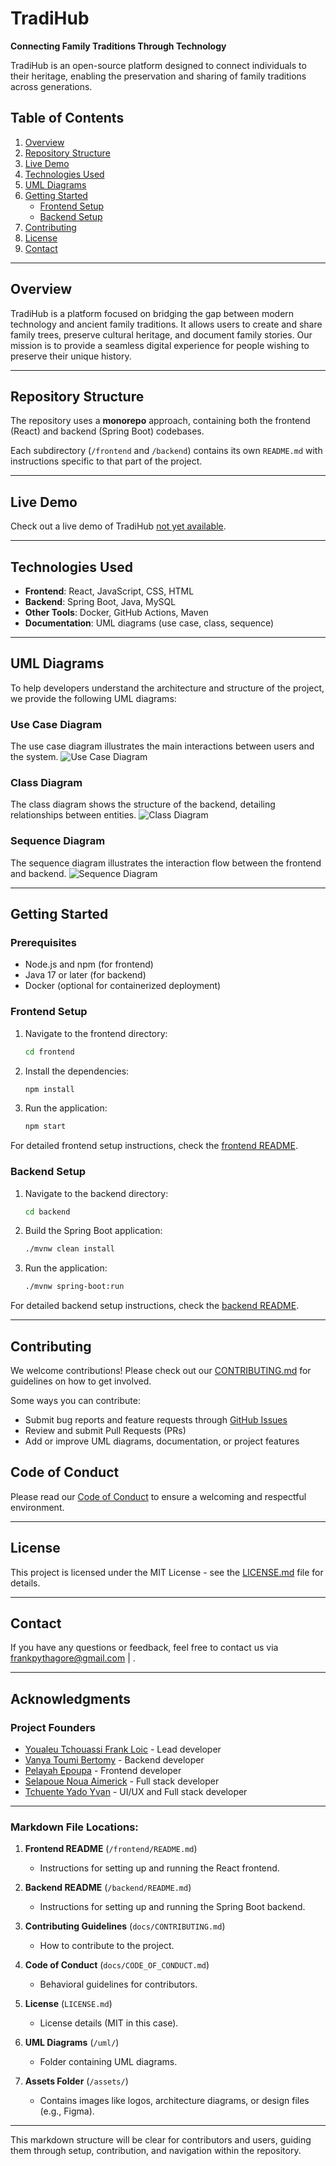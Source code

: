 # TradiHub

**Connecting Family Traditions Through Technology**

TradiHub is an open-source platform designed to connect individuals to their heritage, enabling the preservation and sharing of family traditions across generations.

## Table of Contents
1. [Overview](#overview)
2. [Repository Structure](#repository-structure)
3. [Live Demo](#live-demo)
4. [Technologies Used](#technologies-used)
5. [UML Diagrams](#uml-diagrams)
6. [Getting Started](#getting-started)
    - [Frontend Setup](#frontend-setup)
    - [Backend Setup](#backend-setup)
7. [Contributing](#contributing)
8. [License](#license)
9. [Contact](#contact)

---

## Overview

TradiHub is a platform focused on bridging the gap between modern technology and ancient family traditions. It allows users to create and share family trees, preserve cultural heritage, and document family stories. Our mission is to provide a seamless digital experience for people wishing to preserve their unique history.

---

## Repository Structure

The repository uses a **monorepo** approach, containing both the frontend (React) and backend (Spring Boot) codebases.


Each subdirectory (`/frontend` and `/backend`) contains its own `README.md` with instructions specific to that part of the project.

---

## Live Demo

Check out a live demo of TradiHub [not yet available](https://example.com).

---

## Technologies Used

- **Frontend**: React, JavaScript, CSS, HTML
- **Backend**: Spring Boot, Java, MySQL
- **Other Tools**: Docker, GitHub Actions, Maven
- **Documentation**: UML diagrams (use case, class, sequence)

---

## UML Diagrams

To help developers understand the architecture and structure of the project, we provide the following UML diagrams:

### Use Case Diagram
The use case diagram illustrates the main interactions between users and the system.
![Use Case Diagram](uml/usecase-diagram.png)

### Class Diagram
The class diagram shows the structure of the backend, detailing relationships between entities.
![Class Diagram](uml/class-diagram.png)

### Sequence Diagram
The sequence diagram illustrates the interaction flow between the frontend and backend.
![Sequence Diagram](uml/sequence-diagram.png)

---

## Getting Started

### Prerequisites
- Node.js and npm (for frontend)
- Java 17 or later (for backend)
- Docker (optional for containerized deployment)

### Frontend Setup

1. Navigate to the frontend directory:
   ```bash
   cd frontend
2. Install the dependencies:
   ```bash
   npm install
3. Run the application:
   ```bash
   npm start
For detailed frontend setup instructions, check the [frontend README](frontend/README.md).
### Backend Setup
1. Navigate to the backend directory:
   ```bash
   cd backend

3. Build the Spring Boot application:
   ```bash
   ./mvnw clean install

5. Run the application:
   ```bash
   ./mvnw spring-boot:run

For detailed backend setup instructions, check the [backend README](backend/README.md).

---

## Contributing
We welcome contributions! Please check out our [CONTRIBUTING.md](docs/CONTRIBUTING.md) for guidelines on how to get involved.

Some ways you can contribute:
- Submit bug reports and feature requests through [GitHub Issues]()
- Review and submit Pull Requests (PRs)
- Add or improve UML diagrams, documentation, or project features

## Code of Conduct
Please read our [Code of Conduct](docs/CODE_OF_CONDUCT.md) to ensure a welcoming and respectful environment.

---

## License 
This project is licensed under the MIT License - see the [LICENSE.md](LICENSE.md) file for details.

---

## Contact
If you have any questions or feedback, feel free to contact us via frankpythagore@gmail.com | .


---

## Acknowledgments
### Project Founders
- [Youaleu Tchouassi Frank Loic](https://pythagore.vercel.app/) - Lead developer
- [Vanya Toumi Bertomy]() - Backend developer
- [Pelayah Epoupa](https://github.com/Peliah) - Frontend developer
- [Selapoue Noua Aimerick]() - Full stack developer
- [Tchuente Yado Yvan]() - UI/UX and Full stack developer


---

### Markdown File Locations:

1. **Frontend README** (`/frontend/README.md`)
   - Instructions for setting up and running the React frontend.

2. **Backend README** (`/backend/README.md`)
   - Instructions for setting up and running the Spring Boot backend.

3. **Contributing Guidelines** (`docs/CONTRIBUTING.md`)
   - How to contribute to the project.

4. **Code of Conduct** (`docs/CODE_OF_CONDUCT.md`)
   - Behavioral guidelines for contributors.

5. **License** (`LICENSE.md`)
   - License details (MIT in this case).

6. **UML Diagrams** (`/uml/`)
   - Folder containing UML diagrams.

7. **Assets Folder** (`/assets/`)
   - Contains images like logos, architecture diagrams, or design files (e.g., Figma).

---

This markdown structure will be clear for contributors and users, guiding them through setup, contribution, and navigation within the repository.
